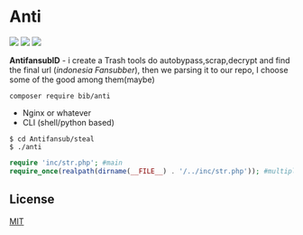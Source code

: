 # Anti
![](https://img.shields.io/badge/codename-kato-hotpink) ![](https://img.shields.io/badge/php-%3E%3D5.3.9-blue.svg) ![](https://img.shields.io/github/last-commit/sinkaroid/antifansub)  


**AntifansubID** - i create a Trash tools do autobypass,scrap,decrypt and find the final url (*indonesia Fansubber*), then we parsing it to our repo, I choose some of the good among them(maybe)  

`composer require bib/anti`  

* Nginx or whatever  
* CLI (shell/python based)  


```
$ cd Antifansub/steal  
$ ./anti 

```

```php
require 'inc/str.php'; #main
require_once(realpath(dirname(__FILE__) . '/../inc/str.php')); #multiple pagecontent

```  


## License
[MIT](https://choosealicense.com/licenses/mit/)
